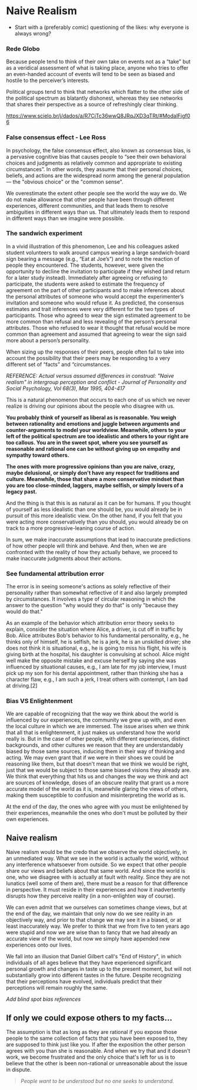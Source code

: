 # Naive Realism

- Start with a (preferably comic) questioning of the likes: why everyone is always wrong?

### Rede Globo

Because people tend to think of their own take on events not as a “take” but as a veridical assessment of what is taking place, anyone who tries to offer an even-handed account of events will tend to be seen as biased and hostile to the perceiver’s interests.

Political groups tend to think that networks which flatter to the other side of the  political spectrum as blatantly dishonest, whereas they see networks that shares their perspective as a source of refreshingly clear thinking.

https://www.scielo.br/j/dados/a/R7CjTc36wwQ8JRqJXD3qTRt/#ModalFigf06

### False consensus effect - Lee Ross

In psychology, the false consensus effect, also known as consensus bias, is a pervasive cognitive bias that causes people to “see their own behavioral choices and judgments as relatively common and appropriate to existing circumstances”. In other words, they assume that their personal choices, beliefs, and actions are the widespread norm among the general population — the "obvious choice" or the "common sense".

We overestimate the extent other people see the world the way we do. We do not make allowance that other people have been through different experiences, different communities, and that leads them to resolve ambiguities in different ways than us. That ultimately leads them to respond in different ways than we imagine were possible.

### The sandwich experiment
In a vivid illustration of this phenomenon, Lee and his colleagues asked student volunteers to walk around campus wearing a large sandwich-board sign bearing a message (e.g., “Eat at Joe’s”) and to note the reaction of people they encountered. The students, however, were given the opportunity to decline the invitation to participate if they wished (and return for a later study instead). Immediately after agreeing or refusing to participate, the students were asked to estimate the frequency of agreement on the part of other participants and to make inferences about the personal attributes of someone who would accept the experimenter’s invitation and someone who would refuse it.
As predicted, the consensus estimates and trait inferences were very different for the two types of participants. Those who agreed to wear the sign estimated agreement to be more common than refusal and less revealing of the person’s personal attributes. Those who refused to wear it thought that refusal would be more common than agreement and assumed that agreeing to wear the sign said more about a person’s personality.

When sizing up the responses of their peers, people often fail to take into account the possibility that their peers may be responding to a very different set of “facts” and “circumstances.

*REFERENCE: Actual versus assumed differences in construal: "Naive realism" in intergroup perception and conflict - Journal of Personality and Social Psychology, Vol 68(3), Mar 1995, 404-417*

This is a natural phenomenon that occurs to each one of us which we never realize is driving our opinions about the people who disagree with us.

**You probably think of yourself as liberal as is reasonable. You weigh between rationality and emotions and juggle between arguments and counter-arguments to model your worldview. Meanwhile, others to your left of the political spectrum are too idealistic and others to your right are too callous. You are in the sweet spot, where you see yourself as reasonable and rational one can be without giving up on empathy and sympathy toward others.**

**The ones with more progressive opinions than you are naive, crazy, maybe delusional, or simply don't have any respect for traditions and culture. Meanwhile, those that share a more conservative mindset than you are too close-minded, laggers, maybe selfish, or simply lovers of a legacy past.**

And the thing is that this is as natural as it can be for humans. If you thought of yourself as less idealistic than one should be, you would already be in pursuit of this more idealistic view. On the other hand, if you felt that you were acting more conservatively than you should, you would already be on track to a more progressive-leaning course of action.

In sum, we make inaccurate assumptions that lead to inaccurate predictions of how other people will think and behave. And then, when we are confronted with the reality of how they actually behave, we proceed to make inaccurate judgments about their actions.

### See fundamental attribution error
The error is in seeing someone's actions as solely reflective of their personality rather than somewhat reflective of it and also largely prompted by circumstances. It involves a type of circular reasoning in which the answer to the question "why would they do that" is only "because they would do that."

As an example of the behavior which attribution error theory seeks to explain, consider the situation where Alice, a driver, is cut off in traffic by Bob. Alice attributes Bob's behavior to his fundamental personality, e.g., he thinks only of himself, he is selfish, he is a jerk, he is an unskilled driver; she does not think it is situational, e.g., he is going to miss his flight, his wife is giving birth at the hospital, his daughter is convulsing at school. Alice might well make the opposite mistake and excuse herself by saying she was influenced by situational causes, e.g., I am late for my job interview, I must pick up my son for his dental appointment, rather than thinking she has a character flaw, e.g., I am such a jerk, I treat others with contempt, I am bad at driving.[2]

### Bias VS Enlightenment

We are capable of recognizing that the way we think about the world is influenced by our experiences, the community we grew up with, and even the local culture in which we are immersed. The issue arises when we think that all that is enlightenment, it just makes us understand how the world really is. But in the case of other people, with different experiences, distinct backgrounds, and other cultures we reason that they are understandably biased by those same sources, inducing them in their way of thinking and acting. We may even grant that if we were in their shoes we could be reasoning like them, but that doesn't mean that we think we would be right, just that we would be subject to those same biased visions they already are. We think that everything that hits us and changes the way we think and act are sources of knowledge, doses of an obscure reality that grant us a more accurate model of the world as it is, meanwhile glaring the views of others, making them susceptible to confusion and misinterpreting the world as is.

At the end of the day, the ones who agree with you must be enlightened by their experiences, meanwhile the ones who don't must be polluted by their own experiences.

## Naive realism

Naive realism would be the credo that we observe the world objectively, in an unmediated way. What we see in the world is actually the world, without any interference whatsoever from outside. So we expect that other people share our views and beliefs about that same world. And since the world is one, who we disagree with is actually at fault with reality. Since they are not lunatics (well some of them are), there must be a reason for that difference in perspective. It must reside in their experiences and how it inadvertently disrupts how they perceive reality (in a non-enlighten way of course).

We can even admit that we ourselves can sometimes change views, but at the end of the day, we maintain that only now do we see reality in an objectively way, and prior to that change we may see it in a biased, or at least inaccurately way. We prefer to think that we from five to ten years ago were stupid and now we are wise than to fancy that we had already an accurate view of the world, but now we simply have appended new experiences onto our lives.

We fall into an illusion that Daniel Gilbert call's "End of History", in which individuals of all ages believe that they have experienced significant personal growth and changes in taste up to the present moment, but will not substantially grow into different tastes in the future. Despite recognizing that their perceptions have evolved, individuals predict that their perceptions will remain roughly the same.

*Add blind spot bias references*

## If only we could expose others to my facts...

The assumption is that as long as they are rational if you expose those people to the same collection of facts that you have been exposed to, they are supposed to think just like you. If after the exposition the other person agrees with you than she is reasonable. And when we try that and it doesn't work, we become frustrated and the only choice that's left for us is to believe that the other is been non-rational or unreasonable about the issue in dispute.

> *People want to be understood but no one seeks to understand.*



